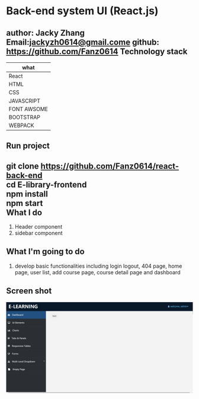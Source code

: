 Back-end system UI (React.js)
====
author: Jacky Zhang  Email:jackyzh0614@gmail.come  github: https://github.com/Fanz0614
Technology stack
----------
| what   | 
| ---------- | 
| React    |
| HTML    | 
| CSS     |
| JAVASCRIPT     | 
| FONT AWSOME     | 
| BOOTSTRAP    | 
| WEBPACK    | 


Run project
-----------
git clone https://github.com/Fanz0614/react-back-end <br>
cd E-library-frontend <br>
npm install <br>
npm start <br>
What I do 
---------
1. Header component
2. sidebar component

What I'm going to do 
------------
1. develop basic functionalities including login logout, 404 page, home page, user list, add course page, course detail page and dashboard

Screen shot
-----------
![Alt text](https://raw.githubusercontent.com/Fanz0614/pic/master/e-learning%20v1.PNG)
